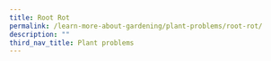 ```yaml
---
title: Root Rot
permalink: /learn-more-about-gardening/plant-problems/root-rot/
description: ""
third_nav_title: Plant problems
---
```


